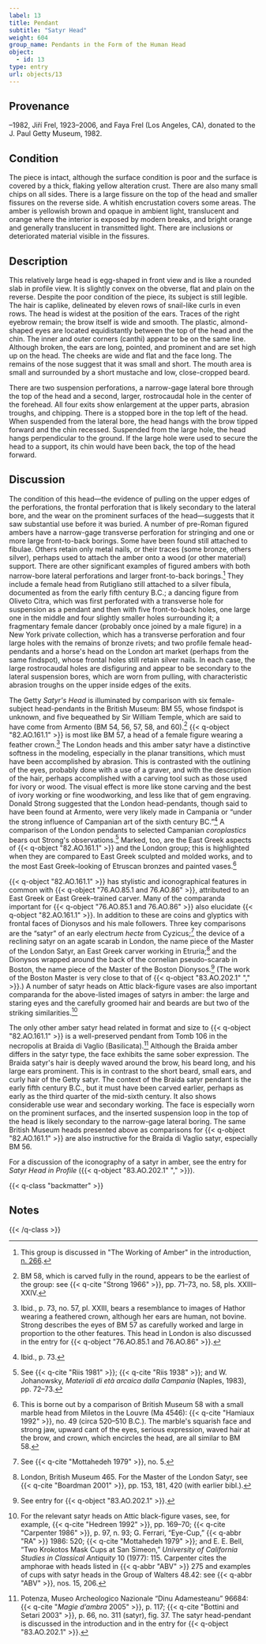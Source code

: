 ```yaml
---
label: 13
title: Pendant
subtitle: "Satyr Head"
weight: 604
group_name: Pendants in the Form of the Human Head
object:
  - id: 13
type: entry
url: objects/13
---
```


## Provenance

–1982, Jiří Frel, 1923–2006, and Faya Frel (Los Angeles, CA), donated to the J. Paul Getty Museum, 1982.

## Condition

The piece is intact, although the surface condition is poor and the surface is covered by a thick, flaking yellow alteration crust. There are also many small chips on all sides. There is a large fissure on the top of the head and smaller fissures on the reverse side. A whitish encrustation covers some areas. The amber is yellowish brown and opaque in ambient light, translucent and orange where the interior is exposed by modern breaks, and bright orange and generally translucent in transmitted light. There are inclusions or deteriorated material visible in the fissures.

## Description

This relatively large head is egg-shaped in front view and is like a rounded slab in profile view. It is slightly convex on the obverse, flat and plain on the reverse. Despite the poor condition of the piece, its subject is still legible. The hair is caplike, delineated by eleven rows of snail-like curls in even rows. The head is widest at the position of the ears. Traces of the right eyebrow remain; the brow itself is wide and smooth. The plastic, almond-shaped eyes are located equidistantly between the top of the head and the chin. The inner and outer corners (canthi) appear to be on the same line. Although broken, the ears are long, pointed, and prominent and are set high up on the head. The cheeks are wide and flat and the face long. The remains of the nose suggest that it was small and short. The mouth area is small and surrounded by a short mustache and low, close-cropped beard.

There are two suspension perforations, a narrow-gage lateral bore through the top of the head and a second, larger, rostrocaudal hole in the center of the forehead. All four exits show enlargement at the upper parts, abrasion troughs, and chipping. There is a stopped bore in the top left of the head. When suspended from the lateral bore, the head hangs with the brow tipped forward and the chin recessed. Suspended from the large hole, the head hangs perpendicular to the ground. If the large hole were used to secure the head to a support, its chin would have been back, the top of the head forward.

## Discussion

The condition of this head—the evidence of pulling on the upper edges of the perforations, the frontal perforation that is likely secondary to the lateral bore, and the wear on the prominent surfaces of the head—suggests that it saw substantial use before it was buried. A number of pre-Roman figured ambers have a narrow-gage transverse perforation for stringing and one or more large front-to-back borings. Some have been found still attached to fibulae. Others retain only metal nails, or their traces (some bronze, others silver), perhaps used to attach the amber onto a wood (or other material) support. There are other significant examples of figured ambers with both narrow-bore lateral perforations and larger front-to-back borings.[^1] They include a female head from Rutigliano still attached to a silver fibula, documented as from the early fifth century B.C.; a dancing figure from Oliveto Citra, which was first perforated with a transverse hole for suspension as a pendant and then with five front-to-back holes, one large one in the middle and four slightly smaller holes surrounding it; a fragmentary female dancer (probably once joined by a male figure) in a New York private collection, which has a transverse perforation and four large holes with the remains of bronze rivets; and two profile female head-pendants and a horse's head on the London art market (perhaps from the same findspot), whose frontal holes still retain silver nails. In each case, the large rostrocaudal holes are disfiguring and appear to be secondary to the lateral suspension bores, which are worn from pulling, with characteristic abrasion troughs on the upper inside edges of the exits.

The Getty *Satyr's Head* is illuminated by comparison with six female-subject head-pendants in the British Museum: BM 55, whose findspot is unknown, and five bequeathed by Sir William Temple, which are said to have come from Armento (BM 54, 56, 57, 58, and 60).[^2] {{< q-object "82.AO.161.1" >}} is most like BM 57, a head of a female figure wearing a feather crown.[^3] The London heads and this amber satyr have a distinctive softness in the modeling, especially in the planar transitions, which must have been accomplished by abrasion. This is contrasted with the outlining of the eyes, probably done with a use of a graver, and with the description of the hair, perhaps accomplished with a carving tool such as those used for ivory or wood. The visual effect is more like stone carving and the best of ivory working or fine woodworking, and less like that of gem engraving. Donald Strong suggested that the London head-pendants, though said to have been found at Armento, were very likely made in Campania or “under the strong influence of Campanian art of the sixth century BC.”[^4] A comparison of the London pendants to selected Campanian *coroplastics* bears out Strong's observations.[^5] Marked, too, are the East Greek aspects of {{< q-object "82.AO.161.1" >}} and the London group; this is highlighted when they are compared to East Greek sculpted and molded works, and to the most East Greek–looking of Etruscan bronzes and painted vases.[^6]

{{< q-object "82.AO.161.1" >}} has stylistic and iconographical features in common with {{< q-object "76.AO.85.1 and 76.AO.86" >}}, attributed to an East Greek or East Greek–trained carver. Many of the comparanda important for {{< q-object "76.AO.85.1 and 76.AO.86" >}} also elucidate {{< q-object "82.AO.161.1" >}}. In addition to these are coins and glyptics with frontal faces of Dionysos and his male followers. Three key comparisons are the “satyr” of an early electrum *hecte* from Cyzicus;[^7] the device of a reclining satyr on an agate scarab in London, the name piece of the Master of the London Satyr, an East Greek carver working in Etruria;[^8] and the Dionysos wrapped around the back of the cornelian pseudo-scarab in Boston, the name piece of the Master of the Boston Dionysos.[^9] \(The work of the Boston Master is very close to that of {{< q-object "83.AO.202.1" "," >}}.) A number of satyr heads on Attic black-figure vases are also important comparanda for the above-listed images of satyrs in amber: the large and staring eyes and the carefully groomed hair and beards are but two of the striking similarities.[^10]

The only other amber satyr head related in format and size to {{< q-object "82.AO.161.1" >}} is a well-preserved pendant from Tomb 106 in the necropolis at Braida di Vaglio (Basilicata).[^11] Although the Braida amber differs in the satyr type, the face exhibits the same sober expression. The Braida satyr's hair is deeply waved around the brow, his beard long, and his large ears prominent. This is in contrast to the short beard, small ears, and curly hair of the Getty satyr. The context of the Braida satyr pendant is the early fifth century B.C., but it must have been carved earlier, perhaps as early as the third quarter of the mid-sixth century. It also shows considerable use wear and secondary working. The face is especially worn on the prominent surfaces, and the inserted suspension loop in the top of the head is likely secondary to the narrow-gage lateral boring. The same British Museum heads presented above as comparisons for {{< q-object "82.AO.161.1" >}} are also instructive for the Braida di Vaglio satyr, especially BM 56.

For a discussion of the iconography of a satyr in amber, see the entry for *Satyr Head in Profile* ({{< q-object "83.AO.202.1" "," >}}).

{{< q-class "backmatter" >}}
## Notes
{{< /q-class >}}

[^1]: This group is discussed in "The Working of Amber" in the introduction, [n. 266](/intro/17/#fn:266).

[^2]: BM 58, which is carved fully in the round, appears to be the earliest of the group: see {{< q-cite "Strong 1966" >}}, pp. 71–73, no. 58, pls. XXIII–XXIV.

[^3]: Ibid., p. 73, no. 57, pl. XXIII, bears a resemblance to images of Hathor wearing a feathered crown, although her ears are human, not bovine. Strong describes the eyes of BM 57 as carefully worked and large in proportion to the other features. This head in London is also discussed in the entry for {{< q-object "76.AO.85.1 and 76.AO.86" >}}.

[^4]: Ibid., p. 73.

[^5]: See {{< q-cite "Riis 1981" >}}; {{< q-cite "Riis 1938" >}}; and W. Johanowsky, *Materiali di età arcaica dalla Campania* (Naples, 1983), pp. 72–73.

[^6]: This is borne out by a comparison of British Museum 58 with a small marble head from Miletos in the Louvre (Ma 4546): {{< q-cite "Hamiaux 1992" >}}, no. 49 (circa 520–510 B.C.). The marble's squarish face and strong jaw, upward cant of the eyes, serious expression, waved hair at the brow, and crown, which encircles the head, are all similar to BM 58.

[^7]: See {{< q-cite "Mottahedeh 1979" >}}, no. 5.

[^8]: London, British Museum 465. For the Master of the London Satyr, see {{< q-cite "Boardman 2001" >}}, pp. 153, 181, 420 (with earlier bibl.).

[^9]: See entry for {{< q-object "83.AO.202.1" >}}.

[^10]: For the relevant satyr heads on Attic black-figure vases, see, for example, {{< q-cite "Hedreen 1992" >}}, pp. 169–70; {{< q-cite "Carpenter 1986" >}}, p. 97, n. 93; G. Ferrari, “Eye-Cup,” {{< q-abbr "RA" >}} 1986: 520; {{< q-cite "Mottahedeh 1979" >}}; and E. E. Bell, “Two Krokotos Mask Cups at San Simeon,” *University of California Studies in Classical Antiquity* 10 (1977): 115. Carpenter cites the amphorae with heads listed in {{< q-abbr "ABV" >}} 275 and examples of cups with satyr heads in the Group of Walters 48.42: see {{< q-abbr "ABV" >}},  nos. 15, 206.

[^11]: Potenza, Museo Archeologico Nazionale “Dinu Adamesteanu” 96684: {{< q-cite "*Magie d’ambra* 2005" >}}, p. 117; {{< q-cite "Bottini and Setari 2003" >}}, p. 66, no. 311 (satyr), fig. 37. The satyr head-pendant is discussed in the introduction and in the entry for {{< q-object "83.AO.202.1" >}}.
